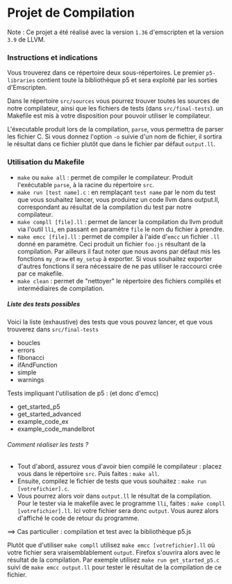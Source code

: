 # Projet de Compilation

Note : Ce projet a été réalisé avec la version `1.36` d'emscripten et la version `3.9` de LLVM.


### Instructions et indications

Vous trouverez dans ce répertoire deux sous-répertoires. Le premier `p5-libraries`
contient toute la bibliothèque p5 et sera exploité par les sorties d'Emscripten.

Dans le répertoire `src/sources` vous pourrez trouver toutes les sources de notre compilateur,
ainsi que les fichiers de tests (dans `src/final-tests`). un Makefile est mis à votre disposition pour pouvoir
utiliser le compilateur.

L'éxecutable produit lors de la compilation, `parse`, vous permettra de parser les fichier C. Si vous donnez l'option
`-o` suivie d'un nom de fichier, il sortira le résultat dans ce fichier plutôt que dans le fichier par défaut `output.ll`.

### Utilisation du Makefile

- `make` ou `make all` : permet de compiler le compilateur. Produit l'exécutable `parse`, à la racine du répertoire `src`.
- `make run [test name].c` : en remplaçant `test name` par le nom du test que vous souhaitez lancer,
vous produirez un code llvm dans output.ll, correspondant au résultat de la compilation du test par notre compilateur.
- `make compll [file].ll` : permet de lancer la compilation du llvm produit via l'outil `lli`, en passant en paramètre `file` le nom du fichier à prendre.
- `make emcc [file].ll` : permet de compiler à l'aide d'`emcc` un fichier `.ll` donné en paramètre. Ceci produit un fichier `foo.js` résultant de la compilation.
 Par ailleurs il faut noter que nous avons par défaut mis les fonctions `my_draw` et `my_setup` à exporter. Si vous souhaitez
 exporter d'autres fonctions il sera nécessaire de ne pas utiliser le raccourci crée par ce makefile.
- `make clean` : permet de "nettoyer" le répertoire des fichiers compilés et intermédiaires de compilation.

##### Liste des tests possibles

Voici la liste (exhaustive) des tests que vous pouvez lancer, et que vous trouverez dans `src/final-tests`

- boucles
- errors
- fibonacci
- ifAndFunction
- simple
- warnings

Tests impliquant l'utilisation de p5 : (et donc d'emcc)
- get_started_p5
- get_started_advanced
- example_code_ex
- example_code_mandelbrot

###### Comment réaliser les tests ?

- Tout d'abord, assurez vous d'avoir bien compilé le compilateur : placez vous dans le répertoire `src`.
Puis faites : `make all`.
- Ensuite, compilez le fichier de tests que vous souhaitez : `make run [votrefichier].c`.
- Vous pourrez alors voir dans `output.ll` le résultat de la compilation. Pour le tester via le
makefile avec le programme `lli`, faites : `make compll [votrefichier].ll`. Ici votre fichier sera donc 
`output`. Vous aurez alors d'affiché le code de retour du programme. 

==> Cas particulier : compilation et test avec la bibliothèque p5.js

Plutôt que d'utiliser `make compll` utilisez `make emcc [votrefichier].ll` où votre fichier sera
vraisemblablement `output`. Firefox s'ouvrira alors avec le résultat de la compilation. Par exemple utilisez `make run get_started_p5.c` suivi
 de `make emcc output.ll` pour tester le résultat de la compilation de ce fichier.
